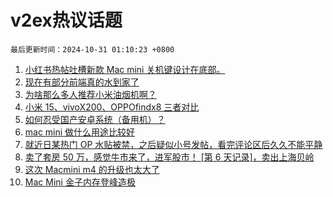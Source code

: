 # v2ex热议话题

`最后更新时间：2024-10-31 01:10:23 +0800`

1. [小红书热帖吐槽新款 Mac mini 关机键设计在底部。](https://www.v2ex.com/t/1084917)
1. [现在有部分前端真的水到家了](https://www.v2ex.com/t/1084858)
1. [为啥那么多人推荐小米油烟机啊？](https://www.v2ex.com/t/1084801)
1. [小米 15、vivoX200、OPPOfindx8 三者对比](https://www.v2ex.com/t/1084805)
1. [如何忍受国产安卓系统（备用机）？](https://www.v2ex.com/t/1084890)
1. [mac mini 做什么用途比较好](https://www.v2ex.com/t/1084802)
1. [就近日某热门 OP 水贴被禁，之后疑似小号发帖，看完评论区后久久不能平静](https://www.v2ex.com/t/1084811)
1. [卖了套房 50 万，感觉牛市来了，进军股市！ [第 6 天记录]，卖出上海贝岭](https://www.v2ex.com/t/1084875)
1. [这次 Macmini m4 的升级也太大了](https://www.v2ex.com/t/1084806)
1. [Mac Mini 金子内存登峰造极](https://www.v2ex.com/t/1084878)

